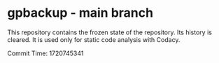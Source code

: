 # gpbackup - main branch

This repository contains the frozen state of the repository.
Its history is cleared. It is used only for static code
analysis with Codacy.

Commit Time: 1720745341